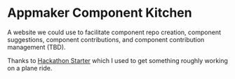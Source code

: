 Appmaker Component Kitchen
==========================

A website we could use to facilitate component repo creation, component suggestions,
component contributions, and component contribution management (TBD).

Thanks to [Hackathon Starter](https://david-dm.org/sahat/hackathon-starter) which I used to get something roughly working on a plane ride.

